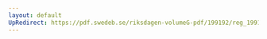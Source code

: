 ```yaml
---
layout: default
UpRedirect: https://pdf.swedeb.se/riksdagen-volumeG-pdf/199192/reg_199192/reg_199192_1055.pdf
---
```

